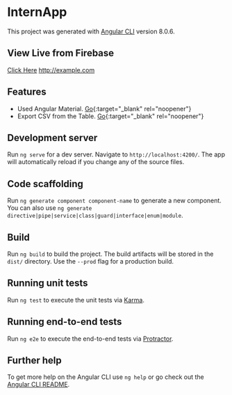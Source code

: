 # InternApp

This project was generated with [Angular CLI](https://github.com/angular/angular-cli) version 8.0.6.

## View Live from Firebase
[Click Here](https://intern-ang-app.web.app/?target=_blank)
<a href="http://example.com" target="_blank">http://example.com</a>



## Features 
- Used Angular Material. [Go](https://v8.material.angular.io/){:target="_blank" rel="noopener"}
- Export CSV from the Table. [Go](https://www.geeksforgeeks.org/export-json-to-csv-file-in-angular/){:target="_blank" rel="noopener"}

## Development server

Run `ng serve` for a dev server. Navigate to `http://localhost:4200/`. The app will automatically reload if you change any of the source files.

## Code scaffolding

Run `ng generate component component-name` to generate a new component. You can also use `ng generate directive|pipe|service|class|guard|interface|enum|module`.

## Build

Run `ng build` to build the project. The build artifacts will be stored in the `dist/` directory. Use the `--prod` flag for a production build.

## Running unit tests

Run `ng test` to execute the unit tests via [Karma](https://karma-runner.github.io).

## Running end-to-end tests

Run `ng e2e` to execute the end-to-end tests via [Protractor](http://www.protractortest.org/).

## Further help

To get more help on the Angular CLI use `ng help` or go check out the [Angular CLI README](https://github.com/angular/angular-cli/blob/master/README.md).
